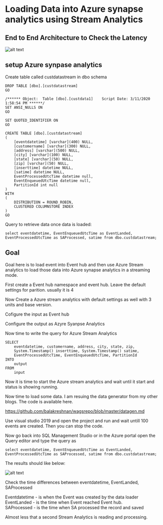# Loading Data into Azure synapse analytics using Stream Analytics

## End to End Architecture to Check the Latency

![alt text](https://github.com/balakreshnan/wagsrepo/blob/master/images/salatencyarch.jpg "Architecture")

## setup Azure synpase analytics

Create table called custdatastream in dbo schema

```
DROP TABLE [dbo].[custdatastream]
GO

/****** Object:  Table [dbo].[custdata1]    Script Date: 3/11/2020 1:58:54 PM ******/
SET ANSI_NULLS ON
GO

SET QUOTED_IDENTIFIER ON
GO

CREATE TABLE [dbo].[custdatastream]
(
	[eventdatetime] [varchar](400) NULL,
	[customername] [varchar](300) NULL,
	[address] [varchar](500) NULL,
	[city] [varchar](100) NULL,
	[state] [varchar](50) NULL,
	[zip] [varchar](50) NULL,
	[inserttime] datetime NULL,
	[satime] datetime NULL,
	EventProcessedUtcTime datetime null,
    EventEnqueuedUtcTime datetime null,
    PartitionId int null
)
WITH
(
	DISTRIBUTION = ROUND_ROBIN,
	CLUSTERED COLUMNSTORE INDEX
)
GO
```

Query to retrieve data once data is loaded:

```
select eventdatetime, EventEnqueuedUtcTime as EventLanded, EventProcessedUtcTime as SAProcessed, satime from dbo.custdatastream;
```

## Goal

Goal here is to load event into Event hub and then use Azure Stream analytics to load those data into Azure synapse analytics in a streaming mode.

First create a Event hub namespace and event hub. Leave the default settings for parition. usually it is 4

Now Create a Azure stream analytics with default settings as well with 3 units and base version.

Cofigure the input as Event hub

Configure the output as Azyre Syanpse Analytics

Now time to write the query for Azure Stream Analytics

```
SELECT
    eventdatetime, customername, address, city, state, zip, 
    System.Timestamp() inserttime, System.Timestamp() satime,
    EventProcessedUtcTime, EventEnqueuedUtcTime, PartitionId
INTO
    output
FROM
    input
```

Now it is time to start the Azure stream analytics and wait until it start and status is showing running.

Now time to load some data. I am resuing the data generator from my other blogs. The code is available here.

https://github.com/balakreshnan/wagsrepo/blob/master/datagen.md

Use visual studio 2019 and open the project and run and wait untill 100 events are created. Then you can stop the code.

Now go back into SQL Management Studio or in the Azure portal open the Query editor and type the query as

```
select eventdatetime, EventEnqueuedUtcTime as EventLanded, EventProcessedUtcTime as SAProcessed, satime from dbo.custdatastream;
```

The results should like below:

![alt text](https://github.com/balakreshnan/wagsrepo/blob/master/images/saimg1.jpg "output")

Check the time differences between eventdatetime, EventLanded, SAProcessed

Eventdatetime - is when the Event was created by the data loader <br />
EventLanded - is the time when Event reached Event hub. <br />
SAProcessed - is the time when SA processed the record and saved <br />

Almost less that a second Stream Analytics is reading and processing.